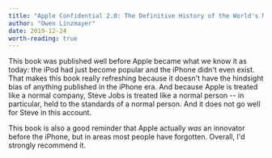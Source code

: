 ```yaml
---
title: "Apple Confidential 2.0: The Definitive History of the World's Most Colorful Company"
author: "Owen Linzmayer"
date: 2019-12-24
worth-reading: true
---
```

This book was published well before Apple became what we know it as today: the iPod had just become popular and the iPhone didn't even exist.
That makes this book really refreshing because it doesn't have the hindsight bias of anything published in the iPhone era.
And because Apple is treated like a normal company, Steve Jobs is treated like a normal person -- in particular, held to the standards of a normal person.
And it does not go well for Steve in this account.

This book is also a good reminder that Apple actually *was* an innovator before the iPhone, but in areas most people have forgotten.
Overall, I'd strongly recommend it.
